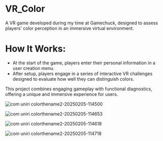 # VR_Color

A VR game developed during my time at Gamechuck, designed to assess players' color perception in an immersive virtual environment.

# How It Works:

- At the start of the game, players enter their personal information in a user creation menu.
- After setup, players engage in a series of interactive VR challenges designed to evaluate how well they can distinguish colors.
  
This project combines engaging gameplay with functional diagnostics, offering a unique and immersive experience for users.


![com uniri colorthename2-20250205-114500](https://github.com/user-attachments/assets/3aa6873f-29e1-4b61-afef-4dd89c9d5299)

![com uniri colorthename2-20250205-114653](https://github.com/user-attachments/assets/9a0ad31c-bf9f-4e51-a975-f74121e7f0b7)

![com uniri colorthename2-20250205-114618](https://github.com/user-attachments/assets/cd13a697-c4f5-456f-89dc-722302d87d6c)

![com uniri colorthename2-20250205-114718](https://github.com/user-attachments/assets/2c8f3de8-4754-46c2-8b05-fc971ac52e4f)
